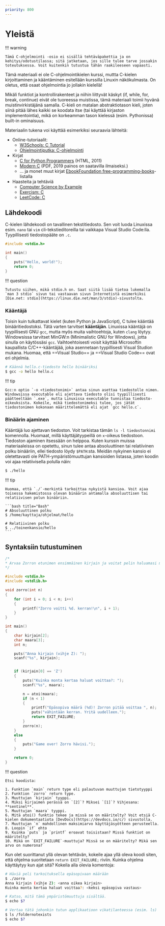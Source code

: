 ```yaml
---
priority: 800
---
```


# Yleistä

!!! warning

    Tämä C-ohjelmointi -osio ei sisällä tehtäväpakettia ja on kehitys/odotustilassa; sitä jatketaan, jos sille tulee tarve jossakin toteutuksessa. Voit kuitenkin tutustua tähän raakileeseen vapaasti.

Tämä materiaali ei ole C-ohjelmointikielen kurssi, muttta C-kielen kirjoittaminen ja kääntäminen esitellään kurssilla Linuxin näkökulmasta. On oletus, että osaat ohjelmointia jo jollakin kielellä!

Mikäli funktiot ja kontrollirakenteet ja niihin liittyvät käskyt (if, while, for, break, continue) eivät ole tuoreessa muistissa, tämä materiaali toimii hyvänä muistinvirkistäjänä samalla. C-kieli on matalan abstraktiotason kieli, joten siinä pitää lähes kaikki se koodata itse (tai käyttää kirjaston implementointia), mikä on korkeamman tason kielessä (esim. Pythonissa) built-in ominaisuus.

Materiaalin tukena voi käyttää esimerkiksi seuraavia lähteitä:

* Online-tutoriaalit:
    * [W3Schools: C Tutorial](https://www.w3schools.com/c/index.php)
    * [Ohjelmointiputka: C-ohjelmointi](https://www.ohjelmointiputka.net/oppaat/sarja.php?tunnus=cohj)
* Kirjat
    * [C for Python Programmers](http://www.cburch.com/books/cpy/) (HTML, 2011)
    * [Modern C](https://gustedt.gitlabpages.inria.fr/modern-c/) (PDF, 2019 painos on saatavilla ilmaiseksi.)
    * ... ja monet muut kirjat [EbookFoundation free-programming-books](https://ebookfoundation.github.io/free-programming-books-search/?&sect=books&file=free-programming-books-langs.md#c)-listalla
* Haasteita ja tehtäviä
    * [Computer Science by Example](https://cscx.org/)
    * [Exercism: C](https://exercism.io/tracks/c)
    * [LeetCode: C](https://leetcode.com/problemset/all/?topicSlugs=c)

## Lähdekoodi

C-kielen lähdekoodi on tavallinen tekstitiedosto. Sen voit luoda Linuxissa esim. `nano` tai `vim` cli-tekstieditoreilla tai vaikkapa Visual Studio Code:lla. Tyypillisesti tiedostopääte on `.c`.

```c title="hello.c"
#include <stdio.h>

int main()
{
    puts("Hello, world!");
    return 0;
}
```

!!! question

    Tutustu siihen, mikä stdio.h on. Saat siitä lisää tietoa lukemalla `man 3 stdio` sivun tai vastaavan sivun Internetistä esimerkiksi [Die.net: stdio](https://linux.die.net/man/3/stdio)-sivustolta.

### Kääntäjä

Toisin kuin tulkattavat kielet (kuten Python ja JavaScript), C tulee kääntää binääritiedostoksi. Tätä varten tarvitset **kääntäjän**. Linuxissa kääntäjä on tyypillisesti GNU `gcc`, mutta myös muita vaihtoehtoja, kuten `clang` löytyy. Windowsissa tarvitset MinGW:n (Minimalistic GNU for Windows), jotta sinulla on käytössäsi `gcc`. Vaihtoehtoisesti voisit käyttää Microsoftin kaupallista C/C++-kääntäjää, joka asennetaan tyypillisesti Visual Studion mukana. Huomaa, että ==Visual Studio== ja ==Visual Studio Code== ovat eri ohjelmia.

```bash title="Bash"
# Käännä hello.c-tiedosto hello binääriksi
$ gcc -o hello hello.c
```

!!! tip

    Gcc:n optio `-o <tiedostonimi>` antaa sinun asettaa tiedostolle nimen. Windowsissa executable eli ajettava tiedosto olisi tyypillisesti päätteeltään `.exe`, mutta Linuxissa executable tunnistaa tiedosto-oikeuksista. Kokeile, mikä tiedostonimeksi tulee, jos jätät tiedostonimen kokonaan määrittelemättä eli ajat `gcc hello.c`.

### Binäärin ajaminen

Kääntäjä luo ajettavan tiedoston. Voit tarkistaa tämän `ls -l tiedostonnimi` komennolla. Huomaat, millä käyttäjätyypeillä on `x`-oikeus tiedostoon. Tiedoston ajaminen itsessään on helppoa. Kuten kurssin muissa materiaaleissa on opetettu, sinun tulee antaa absoluuttinen tai relatiivinen polku binääriin, ellei tiedosto löydy `$PATH`:sta. Meidän nykyinen kansio ei oletettavasti ole PATH-ympäristömuuttujan kansioiden listassa, joten koodin voi ajaa relatiivisella polulla näin:

```bash title="Bash"
$ ./hello
```

!!! tip

    Huomaa, että `./`-merkintä tarkoittaa nykyistä kansioa. Voit ajaa toisessa hakemistossa olevan binäärin antamalla absoluuttisen tai relatiivisen polun binääriin.

    ```bash title="Bash"
    # Absoluuttinen polku
    $ /home/kayttaja/ohjelmat/hello

    # Relatiivinen polku
    $ ../toinenkansio/hello
    ```


## Syntaksiin tutustuminen

```c title="zorro.c"
/*
* Arvaa Zorron etunimen ensimmäinen kirjain ja voitat pelin haluamasi määrän kertoja.
*/

#include <stdio.h>
#include <stdlib.h>

void zorro(int n)
{
    for (int i = 0; i < n; i++)
    {
        printf("Zorro voitti %d. kerran!\n", i + 1);
    }
}

int main()
{
    char kirjain[2];
    char maara[3];
    int n;

    puts("Anna kirjain (vihje Z): ");
    scanf("%s", kirjain);


    if (kirjain[0] == 'Z')
    {
        puts("Kuinka monta kertaa haluat voittaa?: ");
        scanf("%s", maara);

        n = atoi(maara);
        if (n < 1)
        {
            printf("Epäsopiva määrä (%d)! Zorron pitää voittaa ", n);
            puts("vähintään kerran. Yritä uudelleen.");
            return EXIT_FAILURE;
        }
        zorro(n);
    }
    else
    {
        puts("Game over! Zorro hävisi.");
    }

    return 0;
}
```

!!! question

    Etsi koodista:

    1. Funktion `main` return type eli palautuvan muuttujan tietotyyppi
    2. Funktion `zorro` return type.
    3. Muuttujan `kirjain` tyyppi.
    4. Miksi kirjaimen perässä on `[2]`? Miksei `[1]`? Vihjesana: **sentinel**.
    5. Muuttujan `maara` tyyppi.
    6. Mitä atoi() funktio tekee ja missä se on määritelty? Voit etsiä C-kielen dokumentaatiota [DevDocs](https://devdocs.io/c/) sivustolla.
    7. Muuttujan `n` mahdollinen maksimiarvo käyttäjäsyötteen perusteella.
    8. Loopin `if` ehto
    9. Kuinka `puts` ja `printf` eroavat toisistaan? Missä funktiot on määritelty?
    10. Mikä on `EXIT_FAILURE`-muuttuja? Missä se on määritelty? Mikä sen arvo on numerona?

Kun olet suorittanut yllä olevan tehtävän, kokeile ajaa yllä oleva koodi siten, että ohjelma suoritetaan `return EXIT_FAILURE;` riviin. Kuinka ohjelma käyttäytyy kun ajat sitä? Kokeila alla olevia komentoja:

```bash title="Bash"
# Häviä peli tarkoituksella epäsopivaan määrään
$ ./zorro
Anna kirjain (vihje Z): <anna oikea kirjain>
Kuinka monta kertaa haluat voittaa?: <keksi epäsopiva vastaus>

# Katso, mitä tämä ympäristömuuttuja sisältää.
$ echo $?

# Vertaa tätä johonkin tutun applikaatioon vikatilanteessa (esim. ls)
$ ls /foldernotexists
$ echo $?
```


